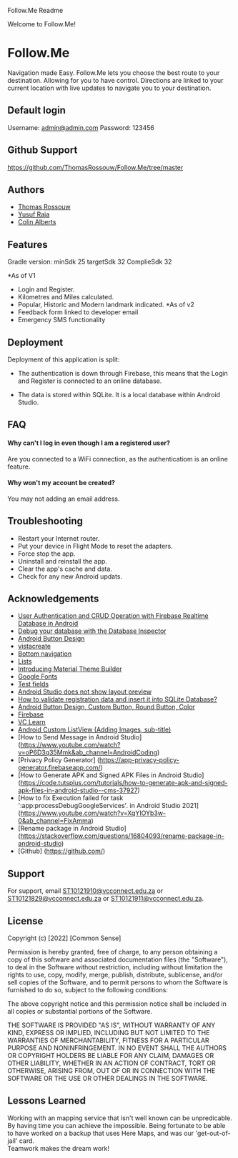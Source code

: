 Follow.Me Readme

Welcome to Follow.Me!

# Follow.Me

Navigation made Easy. Follow.Me lets you choose the best route to your destination. Allowing for you to have control. 
Directions are linked to your current location with live updates to navigate you to your destination.


## Default login

Username: admin@admin.com
Password: 123456


## Github Support
https://github.com/ThomasRossouw/Follow.Me/tree/master


## Authors

- [Thomas Rossouw](ST10121910@vcconnect.edu.za)
- [Yusuf Raja](ST10121829@vcconnect.edu.za)
- [Colin Alberts](ST10121911@vcconnect.edu.za)


## Features
Gradle version:
minSdk 25
targetSdk 32
ComplieSdk 32

*As of V1
- Login and Register.
- Kilometres and Miles calculated.
- Popular, Historic and Modern landmark indicated.
*As of v2
- Feedback form linked to developer email
- Emergency SMS functionality 


## Deployment

Deployment of this application is split:

* The authentication is down through Firebase, this means that the Login and Register is connected to an online database.

* The data is stored within SQLite. It is a local database within Android Studio.


## FAQ

#### Why can't I log in even though I am a registered user?

Are you connected to a WiFi connection, as the authenticatiom is an online feature.

#### Why won't my account be created?

You may not adding an email address.



## Troubleshooting
- Restart your Internet router.
- Put your device in Flight Mode to reset the adapters.
- Force stop the app.
- Uninstall and reinstall the app.
- Clear the app's cache and data.
- Check for any new Android updats.


## Acknowledgements

 - [User Authentication and CRUD Operation with Firebase Realtime Database in Android](https://www.geeksforgeeks.org/user-authentication-and-crud-operation-with-firebase-realtime-database-in-android/)
 - [Debug your database with the Database Inspector](https://developer.android.com/studio/inspect/database)
 - [Android Button Design](https://androiddvlpr.com/android-button-design/)
 - [vistacreate](https://create.vista.com/home/)
 - [Bottom navigation](https://material.io/components/bottom-navigation/android#using-bottom-navigation)
 - [Lists](https://material.io/components/lists)
 - [Introducing Material Theme Builder](https://material.io/blog/material-theme-builder)
 - [Google Fonts](https://fonts.google.com/icons?selected=Material+Icons&icon.query=add)
 - [Test fields](https://material.io/components/text-fields)
 - [Android Studio does not show layout preview](https://stackoverflow.com/questions/34499839/android-studio-does-not-show-layout-preview)
 - [How to validate registration data and insert it into SQLite Database?](https://stackoverflow.com/questions/30800366/how-to-validate-registration-data-and-insert-it-into-sqlite-database)
 - [Android Button Design, Custom Button, Round Button, Color](https://www.journaldev.com/19850/android-button-design-custom-round-color)
 - [Firebase](https://firebase.google.com/)
 - [VC Learn](https://myvc.iielearn.ac.za/ultra/)
 - [Android Custom ListView (Adding Images, sub-title)](https://www.javatpoint.com/android-custom-listview)
 - [How to Send Message in Android Studio] (https://www.youtube.com/watch?v=oP6D3q35Mmk&ab_channel=AndroidCoding)
 - [Privacy Policy Generator] (https://app-privacy-policy-generator.firebaseapp.com/)
 - [How to Generate APK and Signed APK Files in Android Studio] (https://code.tutsplus.com/tutorials/how-to-generate-apk-and-signed-apk-files-in-android-studio--cms-37927)
 - [How to fix Execution failed for task ':app:processDebugGoogleServices'. in Android Studio 2021] (https://www.youtube.com/watch?v=XqYIOYb3w-0&ab_channel=FixAmma)
 - [Rename package in Android Studio] (https://stackoverflow.com/questions/16804093/rename-package-in-android-studio)
 - [Github] (https://github.com/) 


## Support

For support, email ST10121910@vcconnect.edu.za or ST10121829@vcconnect.edu.za or ST10121911@vcconnect.edu.za.


## License

Copyright (c) [2022] [Common Sense]

Permission is hereby granted, free of charge, to any person obtaining a copy
of this software and associated documentation files (the "Software"), to deal
in the Software without restriction, including without limitation the rights
to use, copy, modify, merge, publish, distribute, sublicense, and/or sell
copies of the Software, and to permit persons to whom the Software is
furnished to do so, subject to the following conditions:

The above copyright notice and this permission notice shall be included in all
copies or substantial portions of the Software.

THE SOFTWARE IS PROVIDED "AS IS", WITHOUT WARRANTY OF ANY KIND, EXPRESS OR
IMPLIED, INCLUDING BUT NOT LIMITED TO THE WARRANTIES OF MERCHANTABILITY,
FITNESS FOR A PARTICULAR PURPOSE AND NONINFRINGEMENT. IN NO EVENT SHALL THE
AUTHORS OR COPYRIGHT HOLDERS BE LIABLE FOR ANY CLAIM, DAMAGES OR OTHER
LIABILITY, WHETHER IN AN ACTION OF CONTRACT, TORT OR OTHERWISE, ARISING FROM,
OUT OF OR IN CONNECTION WITH THE SOFTWARE OR THE USE OR OTHER DEALINGS IN THE
SOFTWARE.


## Lessons Learned

Working with an mapping service that isn't well known can be unpredicable. 
By having time you can achieve the impossible. Being fortunate to be able to have worked on a backup that 
uses Here Maps, and was our 'get-out-of-jail' card.  
Teamwork makes the dream work!
